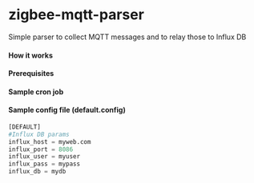 # zigbee-mqtt-parser
Simple parser to collect MQTT messages and to relay those to Influx DB

#### How it works ####

#### Prerequisites ####

#### Sample cron job ####

#### Sample config file (default.config) ####
```python
[DEFAULT]
#Influx DB params
influx_host = myweb.com
influx_port = 8086
influx_user = myuser
influx_pass = mypass
influx_db = mydb
```
